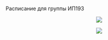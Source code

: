 Расписание для группы ИП193
<br>
<p align="center">
 <a href="https://github.com/LencoDigitexer/ip193/releases/download/v2.1/schedule_ip193_v2.1.apk" download>
<img src="http://nbrienvis.nic.in/WriteReadData/UserFiles/app_download(1).gif">
</a> </p>

<p align="center">
  <img src="https://github.com/lencodigitexer/ip193/blob/master/demo.gif?raw=true"/>
</p>

